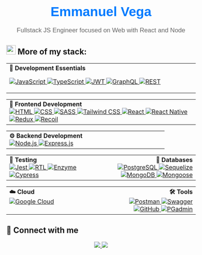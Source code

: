 
<h2 style="font-size: 2.5em; color: #333; text-align: center; font-family: 'Arial', sans-serif; margin-bottom: 20px;">
  <span style="color: #007BFF;">Emmanuel Vega</span>
</h2>
<p style="font-size: 1.2em; color: #666; text-align: center; font-family: 'Arial', sans-serif; max-width: 600px; margin: 0 auto;">
  Fullstack JS Engineer focused on Web with React and Node
</p>


## <img  src="https://media2.giphy.com/media/QssGEmpkyEOhBCb7e1/giphy.gif?cid=ecf05e47a0n3gi1bfqntqmob8g9aid1oyj2wr3ds3mg700bl&rid=giphy.gif" width ="25"><b> More of my stack:</b>
<table width="100%" border="0">
  <tr>
    <td style="text-align: left; vertical-align: top; width: 50%;">
      <b>🧩 Development Essentials</b><br>
      <p align="left"> 
        <a href="https://developer.mozilla.org/en-US/docs/Web/JavaScript" target="_blank"> 
          <img alt="JavaScript" src="https://img.shields.io/badge/JavaScript-%23E8A300.svg?logo=javascript&logoColor=white">
        </a>
        <a href="https://www.typescriptlang.org/" target="_blank"> 
          <img alt="TypeScript" src="https://img.shields.io/badge/TypeScript-%2332A8A1.svg?logo=typescript&logoColor=white"/>
        </a>
        <a href="https://jwt.io/" target="_blank"> 
          <img alt="JWT" src="https://img.shields.io/badge/JWT-%234A4A4A.svg?logo=json-web-tokens&logoColor=white"/>
        </a>
        <a href="https://graphql.org/" target="_blank"> 
          <img alt="GraphQL" src="https://img.shields.io/badge/GraphQL-%239F4E85.svg?logo=graphql&logoColor=white"/>
        </a>
        <a href="https://restfulapi.net/" target="_blank"> 
          <img alt="REST" src="https://img.shields.io/badge/REST-%234A4A4A.svg?logo=rest&logoColor=white"/>
        </a>
      </p>
    </td>
  </tr>
</table>

<table width="100%" border="0">
  <tr>
    <td style="text-align: left; vertical-align: top; width: 50%;">
      <b>🎨 Frontend Development</b><br>
      <a href="https://www.w3.org/html/" target="_blank"> 
        <img alt="HTML" src="https://img.shields.io/badge/HTML5-%23E34F26.svg?logo=html5&logoColor=white">
      </a>  
      <a href="https://www.w3schools.com/css/" target="_blank">
        <img alt="CSS" src="https://img.shields.io/badge/CSS3-%23157C91.svg?logo=css3&logoColor=white">
      </a> 
      <a href="https://sass-lang.com/" target="_blank"> 
        <img alt="SASS" src="https://img.shields.io/badge/SASS-%239F4E85.svg?logo=sass&logoColor=white"/>
      </a>
      <a href="https://tailwindcss.com" target="_blank"> 
        <img alt="Tailwind CSS" src="https://img.shields.io/badge/Tailwind%20CSS-%235A8F8C.svg?logo=tailwind-css&logoColor=white"/>
      </a>
      <a href="https://reactjs.org/" target="_blank"> 
        <img alt="React" src="https://img.shields.io/badge/React-%2361DAFB.svg?logo=react&logoColor=black"/>
      </a>
      <a href="https://reactnative.dev/" target="_blank"> 
        <img alt="React Native" src="https://img.shields.io/badge/React%20Native-%232D98A1.svg?logo=react&logoColor=white"/>
      </a>
      <a href="https://redux.js.org/" target="_blank"> 
        <img alt="Redux" src="https://img.shields.io/badge/Redux-%236A5ACD.svg?logo=redux&logoColor=white"/>
      </a>
      <a href="https://recoiljs.org/" target="_blank"> 
        <img alt="Recoil" src="https://img.shields.io/badge/Recoil-%23608A94.svg?logo=recoil&logoColor=white"/>
      </a>
    </td>
  </tr>
</table>

<table width="100%" border="0">
  <tr>
    <td style="text-align: left; vertical-align: top; width: 50%;">
      <b>⚙️ Backend Development</b><br>
      <a href="https://nodejs.org/" target="_blank"> 
        <img alt="Node.js" src="https://img.shields.io/badge/Node.js-%23339933.svg?logo=node.js&logoColor=white"/>
      </a>
      <a href="https://expressjs.com/" target="_blank"> 
        <img alt="Express.js" src="https://img.shields.io/badge/Express.js-%23000000.svg?logo=express&logoColor=white"/>
      </a>
    </td>
  </tr>
</table>

<table width="100%" border="0">
  <tr>
    <td style="text-align: left; vertical-align: top; width: 50%;">
        <b>🧪 Testing</b><br>
        <a href="https://jestjs.io/" target="_blank"> 
          <img alt="Jest" src="https://img.shields.io/badge/Jest-%23C21325.svg?logo=jest&logoColor=white"/>
        </a>
        <a href="https://testing-library.com/" target="_blank"> 
          <img alt="RTL" src="https://img.shields.io/badge/React%20Testing%20Library-%23E33332.svg?logo=testing-library&logoColor=white"/>
        </a>
        <a href="https://enzymejs.github.io/enzyme/" target="_blank"> 
          <img alt="Enzyme" src="https://img.shields.io/badge/Enzyme-%2361DAFB.svg?logo=react&logoColor=white"/>
        </a>
        <a href="https://www.cypress.io/" target="_blank"> 
          <img alt="Cypress" src="https://img.shields.io/badge/Cypress-%23336F72.svg?logo=cypress&logoColor=white"/>
        </a>
    </td>
    <td style="text-align: right; vertical-align: top; width: 50%;">
      <b>💾 Databases</b><br>
      <a href="https://www.postgresql.org/" target="_blank"> 
        <img alt="PostgreSQL" src="https://img.shields.io/badge/PostgreSQL-%234169E1.svg?logo=postgresql&logoColor=white"/>
      </a>
      <a href="https://sequelize.org/" target="_blank"> 
        <img alt="Sequelize" src="https://img.shields.io/badge/Sequelize-%234E9C2F.svg?logo=sequelize&logoColor=white"/>
      </a>
      <a href="https://www.mongodb.com/" target="_blank"> 
        <img alt="MongoDB" src="https://img.shields.io/badge/MongoDB-%234EA94B.svg?logo=mongodb&logoColor=white"/>
      </a>
      <a href="https://mongoosejs.com/" target="_blank"> 
        <img alt="Mongoose" src="https://img.shields.io/badge/Mongoose-%2348B2A6.svg?logo=mongoose&logoColor=white"/>
      </a>
    </td>
  </tr>
</table>

<table width="100%" border="0">
  <tr>
    <td style="text-align: left; vertical-align: top; width: 50%;">
      <b>☁️ Cloud</b><br>
      <a href="https://cloud.google.com/" target="_blank"> 
        <img alt="Google Cloud" src="https://img.shields.io/badge/Google%20Cloud-%234285F4.svg?logo=google-cloud&logoColor=white"/>
      </a>
    </td>
    <td style="text-align: right; vertical-align: top; width: 50%;">
      <b>🛠 Tools</b><br>
      <a href="https://www.postman.com/" target="_blank"> 
        <img alt="Postman" src="https://img.shields.io/badge/Postman-%23FF6C37.svg?logo=postman&logoColor=white"/>
      </a>
      <a href="https://swagger.io/" target="_blank"> 
        <img alt="Swagger" src="https://img.shields.io/badge/Swagger-%2385EA2D.svg?logo=swagger&logoColor=black"/>
      </a>
      <a href="https://github.com/" target="_blank"> 
        <img alt="GitHub" src="https://img.shields.io/badge/GitHub-%23181717.svg?logo=github&logoColor=white"/>
      </a>
      <a href="https://www.pgadmin.org/" target="_blank"> 
        <img alt="PGadmin" src="https://img.shields.io/badge/PGadmin-%234169E1.svg?logo=postgresql&logoColor=white"/>
      </a>
    </td>
  </tr>
</table>

## 🤝 Connect with me
<p align="center">
<a href="https://www.linkedin.com/in/emmanuel-vega-b546b0169/">
  <img src="https://img.shields.io/badge/-Emmanuel%20Vega-0077B5?style=flat&logo=Linkedin&logoColor=white"/>
</a>
<a href="mailto:emmanuelvegamecinas@gmail.com">
  <img src="https://img.shields.io/badge/-emmanuelvegamecinas@gmail.com-D14836?style=flat&logo=Gmail&logoColor=white"/>
</a>
</p>
